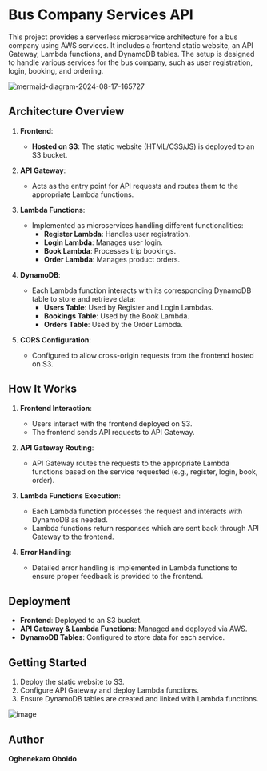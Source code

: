 # Bus Company Services API

This project provides a serverless microservice architecture for a bus company using AWS services. It includes a frontend static website, an API Gateway, Lambda functions, and DynamoDB tables. The setup is designed to handle various services for the bus company, such as user registration, login, booking, and ordering.

![mermaid-diagram-2024-08-17-165727](https://github.com/user-attachments/assets/61d66dce-b6e3-4567-a8c2-6982c007600a)


## Architecture Overview

1. **Frontend**:
   - **Hosted on S3**: The static website (HTML/CSS/JS) is deployed to an S3 bucket.

2. **API Gateway**:
   - Acts as the entry point for API requests and routes them to the appropriate Lambda functions.

3. **Lambda Functions**:
   - Implemented as microservices handling different functionalities:
     - **Register Lambda**: Handles user registration.
     - **Login Lambda**: Manages user login.
     - **Book Lambda**: Processes trip bookings.
     - **Order Lambda**: Manages product orders.

4. **DynamoDB**:
   - Each Lambda function interacts with its corresponding DynamoDB table to store and retrieve data:
     - **Users Table**: Used by Register and Login Lambdas.
     - **Bookings Table**: Used by the Book Lambda.
     - **Orders Table**: Used by the Order Lambda.

5. **CORS Configuration**:
   - Configured to allow cross-origin requests from the frontend hosted on S3.

## How It Works

1. **Frontend Interaction**:
   - Users interact with the frontend deployed on S3.
   - The frontend sends API requests to API Gateway.

2. **API Gateway Routing**:
   - API Gateway routes the requests to the appropriate Lambda functions based on the service requested (e.g., register, login, book, order).

3. **Lambda Functions Execution**:
   - Each Lambda function processes the request and interacts with DynamoDB as needed.
   - Lambda functions return responses which are sent back through API Gateway to the frontend.

4. **Error Handling**:
   - Detailed error handling is implemented in Lambda functions to ensure proper feedback is provided to the frontend.

## Deployment

- **Frontend**: Deployed to an S3 bucket.
- **API Gateway & Lambda Functions**: Managed and deployed via AWS.
- **DynamoDB Tables**: Configured to store data for each service.

## Getting Started

1. Deploy the static website to S3.
2. Configure API Gateway and deploy Lambda functions.
3. Ensure DynamoDB tables are created and linked with Lambda functions.

![image](https://github.com/user-attachments/assets/1637f490-bcaa-441d-9d07-82117290d21d)



## Author

**Oghenekaro Oboido**
